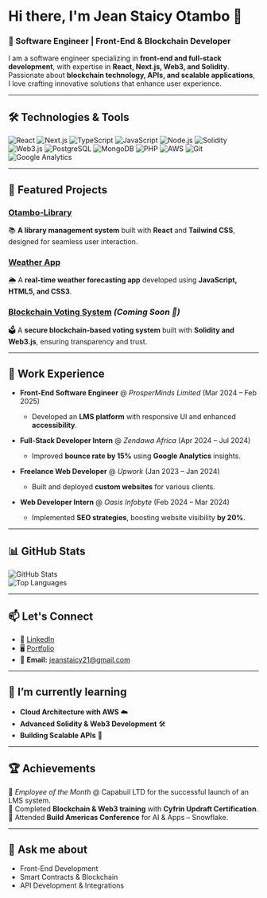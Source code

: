 # Hi there, I'm Jean Staicy Otambo 👋  
### 🌟 Software Engineer | Front-End & Blockchain Developer  

I am a software engineer specializing in **front-end and full-stack development**, with expertise in **React, Next.js, Web3, and Solidity**. Passionate about **blockchain technology, APIs, and scalable applications**, I love crafting innovative solutions that enhance user experience.

---

## 🛠 Technologies & Tools  
![React](https://img.shields.io/badge/-React-61DAFB?logo=react&logoColor=black&style=flat)
![Next.js](https://img.shields.io/badge/-Next.js-000000?logo=next.js&logoColor=white&style=flat)
![TypeScript](https://img.shields.io/badge/-TypeScript-007ACC?logo=typescript&logoColor=white&style=flat)
![JavaScript](https://img.shields.io/badge/-JavaScript-F7DF1E?logo=javascript&logoColor=black&style=flat)
![Node.js](https://img.shields.io/badge/-Node.js-339933?logo=node.js&logoColor=white&style=flat)
![Solidity](https://img.shields.io/badge/-Solidity-363636?logo=solidity&logoColor=white&style=flat)
![Web3.js](https://img.shields.io/badge/-Web3.js-F16822?logo=ethereum&logoColor=white&style=flat)
![PostgreSQL](https://img.shields.io/badge/-PostgreSQL-336791?logo=postgresql&logoColor=white&style=flat)
![MongoDB](https://img.shields.io/badge/-MongoDB-47A248?logo=mongodb&logoColor=white&style=flat)
![PHP](https://img.shields.io/badge/-PHP-777BB4?logo=php&logoColor=white&style=flat)
![AWS](https://img.shields.io/badge/-AWS-232F3E?logo=amazon-aws&logoColor=white&style=flat)
![Git](https://img.shields.io/badge/-Git-F05032?logo=git&logoColor=white&style=flat)
![Google Analytics](https://img.shields.io/badge/-Google%20Analytics-E37400?logo=google-analytics&logoColor=white&style=flat)

---

## 🚀 Featured Projects  

### [Otambo-Library](https://github.com/Staicy254/Otambo-Library)  
📚 **A library management system** built with **React** and **Tailwind CSS**, designed for seamless user interaction.

### [Weather App](https://github.com/Staicy254/Weather-App-test)  
🌦 A **real-time weather forecasting app** developed using **JavaScript, HTML5, and CSS3**.

### [Blockchain Voting System](https://github.com/Staicy254/Blockchain-Voting) *(Coming Soon 🚀)*  
🗳️ A **secure blockchain-based voting system** built with **Solidity and Web3.js**, ensuring transparency and trust.

---

## 💼 Work Experience  

- **Front-End Software Engineer** @ *ProsperMinds Limited* (Mar 2024 – Feb 2025)  
  - Developed an **LMS platform** with responsive UI and enhanced **accessibility**.  

- **Full-Stack Developer Intern** @ *Zendawa Africa* (Apr 2024 – Jul 2024)  
  - Improved **bounce rate by 15%** using **Google Analytics** insights.  

- **Freelance Web Developer** @ *Upwork* (Jan 2023 – Jan 2024)  
  - Built and deployed **custom websites** for various clients.  

- **Web Developer Intern** @ *Oasis Infobyte* (Feb 2024 – Mar 2024)  
  - Implemented **SEO strategies**, boosting website visibility **by 20%**.  

---

## 📊 GitHub Stats  
![GitHub Stats](https://github-readme-stats.vercel.app/api?username=Staicy254&show_icons=true&theme=radical)  
![Top Languages](https://github-readme-stats.vercel.app/api/top-langs/?username=Staicy254&layout=compact&theme=radical)  

---

## 📫 Let's Connect  
- 💼 [LinkedIn](https://www.linkedin.com/in/auma-otambo-6342952a7/)  
- 🖥️ [Portfolio](https://staicy254.github.io/Otambo-Library/)  
- 📧 **Email:** jeanstaicy21@gmail.com  

---

## 🌱 I’m currently learning  
- **Cloud Architecture with AWS** ☁️  
- **Advanced Solidity & Web3 Development** 🛠️  
- **Building Scalable APIs** 🚀  

---

## 🏆 Achievements  
🏅 *Employee of the Month* @ Capabuil LTD for the successful launch of an LMS system.  
🏅 Completed **Blockchain & Web3 training** with **Cyfrin Updraft Certification**.  
🏅 Attended **Build Americas Conference** for AI & Apps – Snowflake.  

---

## 💬 Ask me about  
- Front-End Development  
- Smart Contracts & Blockchain  
- API Development & Integrations  
